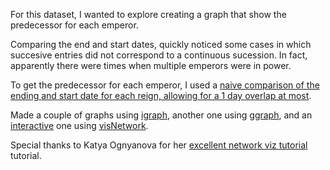 For this dataset, I wanted to explore creating a graph that
show the predecessor for each emperor. 

Comparing the end and start dates, quickly noticed some cases in
which succesive entries did not correspond to a continuous
sucession. In fact, apparently there were times when multiple 
emperors were in power.

To get the predecessor for each emperor, I used a [naive 
comparison of the ending and start date for each reign, 
allowing for a 1 day overlap at most](https://github.com/jmcastagnetto/tidytuesday-kludges/blob/1455a8fef0ef9989da8c96480447d6a5eee01ca2/2019-08-13_roman-emperors/01-get-data.R#L6).

Made a couple of graphs using [igraph](https://igraph.org/r/), another one using [ggraph](https://github.com/thomasp85/ggraph), and an [interactive](https://jmcastagnetto.github.io/tidytuesday-kludges/tidytuesday/r/2019/08/13/roman-emperors.html) one using [visNetwork](https://datastorm-open.github.io/visNetwork/).

Special thanks to Katya Ognyanova for her [excellent network viz tutorial](https://kateto.net/network-visualization) tutorial.
